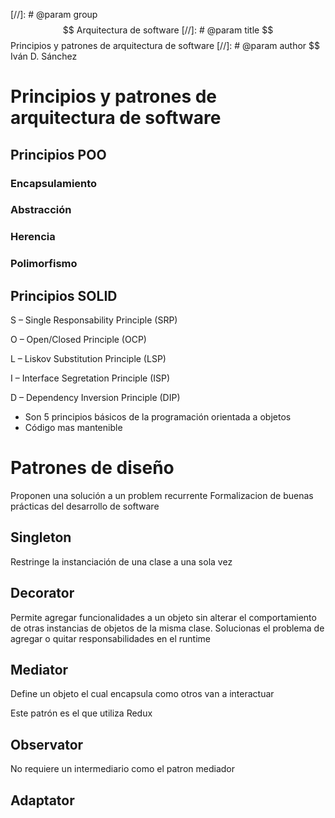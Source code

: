 [//]: # @param group $$ Arquitectura de software
[//]: # @param title $$ Principios y patrones de arquitectura de software
[//]: # @param author $$ Iván D. Sánchez


# Principios y patrones de arquitectura de software


## Principios POO

### Encapsulamiento

### Abstracción

### Herencia

### Polimorfismo 


## Principios SOLID

S – Single Responsability Principle (SRP) 

O – Open/Closed Principle (OCP) 

L – Liskov Substitution Principle (LSP) 

I – Interface Segretation Principle (ISP) 

D – Dependency Inversion Principle (DIP) 


- Son 5 principios básicos de la programación orientada a objetos
- Código mas mantenible



# Patrones de diseño

Proponen una solución a un problem recurrente
Formalizacion de buenas prácticas del desarrollo de software


## Singleton

Restringe la instanciación  de una clase a una sola vez

## Decorator

Permite agregar funcionalidades a un objeto sin alterar el comportamiento de otras instancias de objetos de la misma clase. Solucionas el problema de agregar o quitar responsabilidades en el runtime

## Mediator

Define un objeto el cual encapsula como otros van a interactuar

Este patrón es el que utiliza Redux

## Observator

No requiere un intermediario como el patron mediador

## Adaptator

